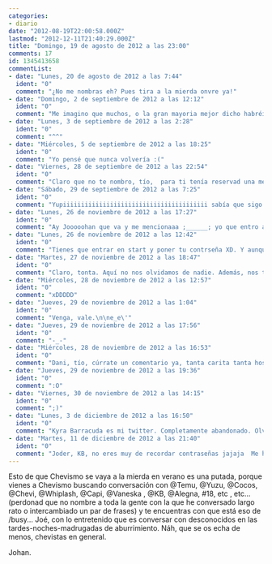 ```yaml
---
categories:
- diario
date: "2012-08-19T22:00:58.000Z"
lastmod: "2012-12-11T21:40:29.000Z"
title: "Domingo, 19 de agosto de 2012 a las 23:00"
comments: 17
id: 1345413658
commentList:
- date: "Lunes, 20 de agosto de 2012 a las 7:44"
  ident: "0"
  comment: "¿No me nombras eh? Pues tira a la mierda onvre ya!"
- date: "Domingo, 2 de septiembre de 2012 a las 12:12"
  ident: "0"
  comment: "Me imagino que muchos, o la gran mayoria mejor dicho habréis experimentado el problema de no poder conectaros a Chevismo durante el verano.\n\nYo estuve de viaje prácticamente todo el verano y no me di cuenta del problema hasta demasiado tarde, a principios de agosto alguien realizo un ataque de denegacion de servicio (ddos) contra Chevismo, y las tablas de MySQL se bloquearon por una falta de prevision por mi parte, a partir de ahora intentare evitarlo en la medida de lo posible\n\nEste año tambien me gustaria rehacer partes de Chevismo, aunque todavia no tengo claro lo que quiero que sea esto, y mas importante lo que vosotros quereis que sea esto. La comunidad de personas que hay aqui es espectacular y me gustaria que todos sigais estando comodos, asi que acepto todas las sugerencias como siempre,\n\nUn saludo a todos,\nChevi"
- date: "Lunes, 3 de septiembre de 2012 a las 2:28"
  ident: "0"
  comment: "^^"
- date: "Miércoles, 5 de septiembre de 2012 a las 18:25"
  ident: "0"
  comment: "Yo pensé que nunca volvería :("
- date: "Viernes, 28 de septiembre de 2012 a las 22:54"
  ident: "0"
  comment: "Claro que no te nombro, tío,  para ti tenía reservad una mención especial. xD"
- date: "Sábado, 29 de septiembre de 2012 a las 7:25"
  ident: "0"
  comment: "Yupiiiiiiiiiiiiiiiiiiiiiiiiiiiiiiiiiiiiiiii sabía que sigo siendo el mejor :D"
- date: "Lunes, 26 de noviembre de 2012 a las 17:27"
  ident: "0"
  comment: "Ay Jooooohan que va y me mencionaaa ;______; yo que entro aqui de vez en cuando toa rencorosa pensando que nadie se acordaba de mi y va y me nombra AAAAY QUE BONICOOO (soy @kB, no se por qué ya no puedo entrar en mi perfil TT____TT)"
- date: "Lunes, 26 de noviembre de 2012 a las 12:42"
  ident: "0"
  comment: "Tienes que entrar en start y poner tu contrseña XD. Y aunque no se si leerás esto dentro de  otros 100 años biesvenida cuando vengas."
- date: "Martes, 27 de noviembre de 2012 a las 18:47"
  ident: "0"
  comment: "Claro, tonta. Aquí no nos olvidamos de nadie. Además, nos tienes que dar tu Twitter. Jajajaja."
- date: "Miércoles, 28 de noviembre de 2012 a las 12:57"
  ident: "0"
  comment: "xDDDDD"
- date: "Jueves, 29 de noviembre de 2012 a las 1:04"
  ident: "0"
  comment: "Venga, vale.\n\ne_e\'"
- date: "Jueves, 29 de noviembre de 2012 a las 17:56"
  ident: "0"
  comment: "-_-"
- date: "Miércoles, 28 de noviembre de 2012 a las 16:53"
  ident: "0"
  comment: "Dani, tío, cúrrate un comentario ya, tanta carita tanta hostia. Jajaja. íƒâ€™_Ó"
- date: "Jueves, 29 de noviembre de 2012 a las 19:36"
  ident: "0"
  comment: ":O"
- date: "Viernes, 30 de noviembre de 2012 a las 14:15"
  ident: "0"
  comment: ";)"
- date: "Lunes, 3 de diciembre de 2012 a las 16:50"
  ident: "0"
  comment: "Kyra Barracuda es mi twitter. Completamente abandonado. Olvidé la contraseña. xD\nHOYGAN BIBA CHEBISMO Y LA RECONCHALEPUTAMADRE KE LO PARIO"
- date: "Martes, 11 de diciembre de 2012 a las 21:40"
  ident: "0"
  comment: "Joder, KB, no eres muy de recordar contraseñas jajaja  Me he pasao por tu twitter, sólo hay cancioens de yotube jajajaja"
---
```


Esto de que Chevismo se vaya a la mierda en verano es una putada, porque vienes a Chevismo buscando conversación con @Temu, @Yuzu, @Cocos, @Chevi, @Whiplash, @Capi, @Vaneska , @KB, @Alegna, #18, etc , etc... (perdonad que no nombre a toda la gente con la que he conversado largo rato o intercambiado un par de frases) y te encuentras con que está eso de /busy... Joé, con lo entretenido que es conversar con desconocidos en las tardes-noches-madrugadas  de aburrimiento. Náh, que se os echa de menos, chevistas en general.   
  
Johan.